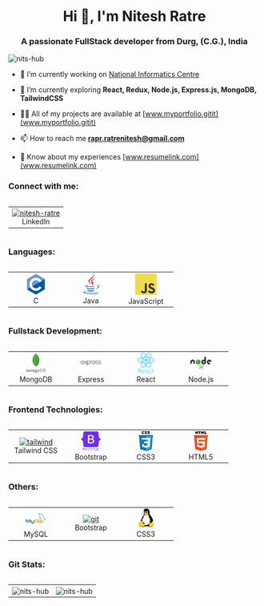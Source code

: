 <h1 align="center">Hi 👋, I'm Nitesh Ratre</h1>
<h3 align="center">A passionate FullStack developer from Durg, (C.G.), India</h3>

<p align="left"> <img src="https://komarev.com/ghpvc/?username=nits-hub&label=Profile%20views&color=0e75b6&style=flat" alt="nits-hub" /> </p>

- 🔭 I’m currently working on [National Informatics Centre](https://github.com/NiteshRatre/RailwayRecruitmentBoardBilaspur)

- 🌱 I’m currently exploring **React, Redux, Node.js, Express.js, MongoDB, TailwindCSS**

- 👨‍💻 All of my projects are available at [www.myportfolio.gitit](www.myportfolio.gitit)

- 📫 How to reach me **rapr.ratrenitesh@gmail.com**

- 📄 Know about my experiences [www.resumelink.com](www.resumelink.com)

<h3 align="left">Connect with me:</h3>
<table align="left">
  <tr>
    <td align="center" width="96">
      <a href="https://linkedin.com/in/nitesh-ratre" target="blank"><img align="center" src="https://raw.githubusercontent.com/rahuldkjain/github-profile-readme-generator/master/src/images/icons/Social/linked-in-alt.svg" alt="nitesh-ratre" height="42" width="42" /></a>
      <br>LinkedIn
    </td>
  </tr>
</table>
<br clear="left">


<h3 align="left">Languages:</h3>
<table align="left">
  <tr>
    <td align="center" width="96">
      <a href="https://www.cprogramming.com/" target="_blank" rel="noreferrer">
        <img src="https://raw.githubusercontent.com/devicons/devicon/master/icons/c/c-original.svg" alt="c" width="42" height="42"/>
      </a>
      <br>C
    </td>
    <td align="center" width="96">
      <a href="https://www.java.com" target="_blank" rel="noreferrer">
        <img src="https://raw.githubusercontent.com/devicons/devicon/master/icons/java/java-original.svg" alt="java" width="43" height="43"/>
      </a>
      <br>Java
    </td>
    <td align="center" width="96">
      <a href="https://developer.mozilla.org/en-US/docs/Web/JavaScript" target="_blank" rel="noreferrer">
        <img src="https://raw.githubusercontent.com/devicons/devicon/master/icons/javascript/javascript-original.svg" alt="javascript" width="44" height="44"/>
      </a>
      <br>JavaScript
    </td>
  </tr>
</table>
<br clear="left">

<h3 align="left">Fullstack Development:</h3>
<table align="left">
  <tr>
    <td align="center" width="96">
      <a href="https://www.mongodb.com/" target="_blank" rel="noreferrer">
        <img src="https://raw.githubusercontent.com/devicons/devicon/master/icons/mongodb/mongodb-original-wordmark.svg" alt="mongodb" width="42" height="42"/>
      </a>
      <br>MongoDB
    </td>
    <td align="center" width="96">
      <a href="https://expressjs.com" target="_blank" rel="noreferrer">
        <img src="https://raw.githubusercontent.com/devicons/devicon/master/icons/express/express-original-wordmark.svg" alt="express" width="42" height="42"/>
      </a>
      <br>Express
    </td>
    <td align="center" width="96">
      <a href="https://reactjs.org/" target="_blank" rel="noreferrer">
        <img src="https://raw.githubusercontent.com/devicons/devicon/master/icons/react/react-original-wordmark.svg" alt="react" width="42" height="42"/>
      </a>
      <br>React
    </td>
    <td align="center" width="96">
      <a href="https://nodejs.org" target="_blank" rel="noreferrer">
        <img src="https://raw.githubusercontent.com/devicons/devicon/master/icons/nodejs/nodejs-original-wordmark.svg" alt="nodejs" width="42" height="42"/>
      </a>
      <br>Node.js
    </td>
  </tr>
</table>

<br clear="left">

<h3 align="left">Frontend Technologies:</h3>
<table align="left">
  <tr>
    <td align="center" width="96">
      <a href="https://tailwindcss.com/" target="_blank" rel="noreferrer">
        <img src="https://www.vectorlogo.zone/logos/tailwindcss/tailwindcss-icon.svg" alt="tailwind" width="40" height="40"/>
      </a>
      <br>Tailwind CSS
    </td>
    <td align="center" width="96">
      <a href="https://getbootstrap.com" target="_blank" rel="noreferrer">
        <img src="https://raw.githubusercontent.com/devicons/devicon/master/icons/bootstrap/bootstrap-plain-wordmark.svg" alt="bootstrap" width="40" height="40"/>
      </a>
      <br>Bootstrap
    </td>
    <td align="center" width="96">
      <a href="https://www.w3schools.com/css/" target="_blank" rel="noreferrer">
        <img src="https://raw.githubusercontent.com/devicons/devicon/master/icons/css3/css3-original-wordmark.svg" alt="css3" width="40" height="40"/>
      </a>
      <br>CSS3
    </td>
    <td align="center" width="96">
      <a href="https://www.w3.org/html/" target="_blank" rel="noreferrer">
        <img src="https://raw.githubusercontent.com/devicons/devicon/master/icons/html5/html5-original-wordmark.svg" alt="html5" width="40" height="40"/>
      </a>
      <br>HTML5
    </td>
  </tr>
</table>

<br clear="left">

<h3 align="left">Others:</h3>
<table align="left">
  <tr>
    <td align="center" width="96">
      <a href="https://www.mysql.com/" target="_blank" rel="noreferrer"> <img src="https://raw.githubusercontent.com/devicons/devicon/master/icons/mysql/mysql-original-wordmark.svg" alt="mysql" width="40" height="40"/> </a> 
      <br>MySQL
    </td>
    <td align="center" width="96">
      <a href="https://git-scm.com/" target="_blank" rel="noreferrer"> <img src="https://www.vectorlogo.zone/logos/git-scm/git-scm-icon.svg" alt="git" width="40" height="40"/> </a> 
      <br>Bootstrap
    </td>
    <td align="center" width="96">
      <a href="https://www.linux.org/" target="_blank" rel="noreferrer"> <img src="https://raw.githubusercontent.com/devicons/devicon/master/icons/linux/linux-original.svg" alt="linux" width="40" height="40"/> </a> 
      <br>CSS3
    </td>
  </tr>
</table>
<br clear="left">

<h3 align="left">Git Stats:</h3>
<table align="left">
  <tr>
    <td align="center">
      <img align="center" src="https://github-readme-stats.vercel.app/api?username=nits-hub&show_icons=true&locale=en" alt="nits-hub" />
    </td>
    <td align="center">
      <img align="center" src="https://github-readme-streak-stats.herokuapp.com/?user=nits-hub&" alt="nits-hub" />
    </td>
  </tr>
</table>
